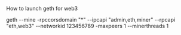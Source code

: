 How to launch geth for web3

geth --mine -rpccorsdomain "*" --ipcapi "admin,eth,miner" --rpcapi "eth,web3" --networkid 123456789 -maxpeers 1 --minerthreads 1
